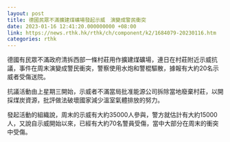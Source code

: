 ```yaml
---
layout: post
title: 德國民眾不滿擴建煤礦場發起示威　演變成警民衝突
date: 2023-01-16 12:41:20.000000000 +08:00
link: https://news.rthk.hk/rthk/ch/component/k2/1684079-20230116.htm
categories: rthk
---
```


德國有民眾不滿政府清拆西部一條村莊用作擴建煤礦場，連日在村莊附近示威抗議，事件在周末演變成警民衝突，警察使用水炮和警棍驅散，據報有大約20名示威者受傷送院。

抗議活動由上星期三開始，示威者不滿當局批准能源公司拆除當地廢棄村莊，以開採煤炭資源，批評做法破壞國家減少溫室氣體排放的努力。

發起活動的組織說，周末的示威有大約35000人參與，警方就估計有大約15000人，又說自示威開始以來，已經有大約70名警員受傷，當中大部分在周末的衝突中受傷。

